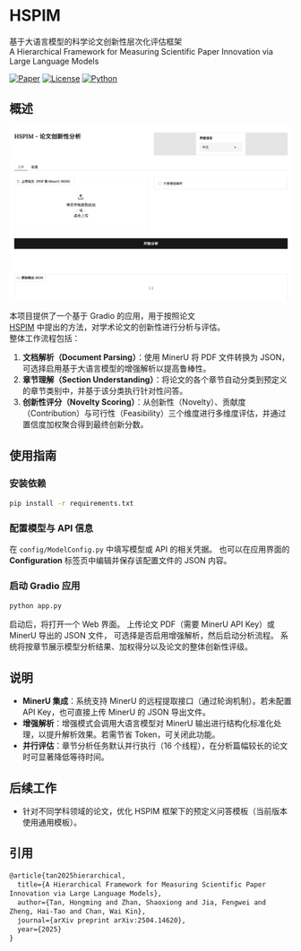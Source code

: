# HSPIM
基于大语言模型的科学论文创新性层次化评估框架  
A Hierarchical Framework for Measuring Scientific Paper Innovation via Large Language Models

[![Paper](https://img.shields.io/badge/arXiv-2508.09459-b31b1b.svg)](https://arxiv.org/abs/2504.14620)
[![License](https://img.shields.io/badge/License-apache-green.svg)](LICENSE)
[![Python](https://img.shields.io/badge/Python-3.10%2B-blue.svg)]()

## 概述

![界面截图](./docs/GUI-zh.png)

本项目提供了一个基于 Gradio 的应用，用于按照论文  
[HSPIM](https://arxiv.org/abs/2504.14620) 中提出的方法，对学术论文的创新性进行分析与评估。  
整体工作流程包括：

1. **文档解析（Document Parsing）**：使用 MinerU 将 PDF 文件转换为 JSON，可选择启用基于大语言模型的增强解析以提高鲁棒性。  
2. **章节理解（Section Understanding）**：将论文的各个章节自动分类到预定义的章节类别中，并基于该分类执行针对性问答。  
3. **创新性评分（Novelty Scoring）**：从创新性（Novelty）、贡献度（Contribution）与可行性（Feasibility）三个维度进行多维度评估，并通过置信度加权聚合得到最终创新分数。  

## 使用指南

### 安装依赖

```bash
pip install -r requirements.txt
````

### 配置模型与 API 信息

在 `config/ModelConfig.py` 中填写模型或 API 的相关凭据。
也可以在应用界面的 **Configuration** 标签页中编辑并保存该配置文件的 JSON 内容。

### 启动 Gradio 应用

```bash
python app.py
```

启动后，将打开一个 Web 界面。
上传论文 PDF（需要 MinerU API Key）或 MinerU 导出的 JSON 文件，
可选择是否启用增强解析，然后启动分析流程。
系统将按章节展示模型分析结果、加权得分以及论文的整体创新性评级。

## 说明

* **MinerU 集成**：系统支持 MinerU 的远程提取接口（通过轮询机制）。若未配置 API Key，也可直接上传 MinerU 的 JSON 导出文件。
* **增强解析**：增强模式会调用大语言模型对 MinerU 输出进行结构化标准化处理，以提升解析效果。若需节省 Token，可关闭此功能。
* **并行评估**：章节分析任务默认并行执行（16 个线程），在分析篇幅较长的论文时可显著降低等待时间。

## 后续工作

* 针对不同学科领域的论文，优化 HSPIM 框架下的预定义问答模板（当前版本使用通用模板）。

## 引用
```
@article{tan2025hierarchical,
  title={A Hierarchical Framework for Measuring Scientific Paper Innovation via Large Language Models},
  author={Tan, Hongming and Zhan, Shaoxiong and Jia, Fengwei and Zheng, Hai-Tao and Chan, Wai Kin},
  journal={arXiv preprint arXiv:2504.14620},
  year={2025}
}

